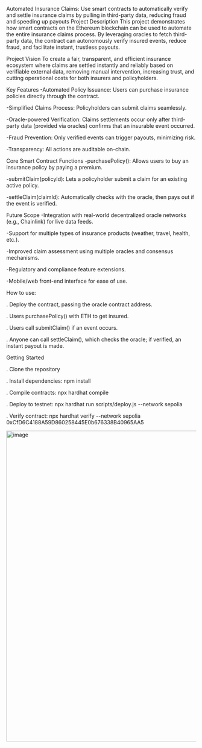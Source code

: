 Automated Insurance Claims: Use smart contracts to automatically verify and settle insurance claims by pulling in third-party data, reducing fraud and speeding up payouts
Project Description
This project demonstrates how smart contracts on the Ethereum blockchain can be used to automate the entire insurance claims process. By leveraging oracles to fetch third-party data, the contract can autonomously verify insured events, reduce fraud, and facilitate instant, trustless payouts.

Project Vision
To create a fair, transparent, and efficient insurance ecosystem where claims are settled instantly and reliably based on verifiable external data, removing manual intervention, increasing trust, and cutting operational costs for both insurers and policyholders.

Key Features
-Automated Policy Issuance: Users can purchase insurance policies directly through the contract.

-Simplified Claims Process: Policyholders can submit claims seamlessly.

-Oracle-powered Verification: Claims settlements occur only after third-party data (provided via oracles) confirms that an insurable event occurred.

-Fraud Prevention: Only verified events can trigger payouts, minimizing risk.

-Transparency: All actions are auditable on-chain.

Core Smart Contract Functions
-purchasePolicy(): Allows users to buy an insurance policy by paying a premium.

-submitClaim(policyId): Lets a policyholder submit a claim for an existing active policy.

-settleClaim(claimId): Automatically checks with the oracle, then pays out if the event is verified.

Future Scope
-Integration with real-world decentralized oracle networks (e.g., Chainlink) for live data feeds.

-Support for multiple types of insurance products (weather, travel, health, etc.).

-Improved claim assessment using multiple oracles and consensus mechanisms.

-Regulatory and compliance feature extensions.

-Mobile/web front-end interface for ease of use.

How to use:

. Deploy the contract, passing the oracle contract address.

. Users purchasePolicy() with ETH to get insured.

. Users call submitClaim() if an event occurs.

. Anyone can call settleClaim(), which checks the oracle; if verified, an instant payout is made.

Getting Started

. Clone the repository

. Install dependencies: npm install

. Compile contracts: npx hardhat compile

. Deploy to testnet: npx hardhat run scripts/deploy.js --network sepolia

. Verify contract: npx hardhat verify --network sepolia 0xCfD6C4188A59D860258445E0b676338B40965AA5

<img width="1795" height="825" alt="image" src="https://github.com/user-attachments/assets/dd9f4b06-cc17-4d65-9fe7-fa08e7de7d82" />
